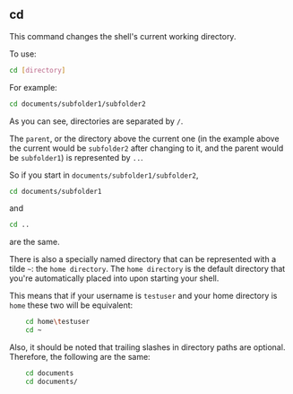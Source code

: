 ## cd
This command changes the shell's current working directory.

To use:

```bash    
cd [directory]
```    

For example:

```bash
cd documents/subfolder1/subfolder2
```

As you can see, directories are separated by `/`.

The `parent`, or the directory above the current one (in the example above the current would be `subfolder2` after changing to it, and the parent would be `subfolder1`) is represented by `..`.

So if you start in `documents/subfolder1/subfolder2`,

```bash
cd documents/subfolder1
```

and 

```bash
cd ..
```

are the same.

There is also a specially named directory that can be represented with a tilde `~`: the `home directory`. The `home directory` is the default directory that you're automatically placed into upon starting your shell. 

This means that if your username is `testuser` and your home directory is `home` these two will be equivalent:

```bash
    cd home\testuser
    cd ~
```    
   
    
Also, it should be noted that trailing slashes in directory paths are optional. Therefore, the following are the same:


```bash
    cd documents
    cd documents/
```    

    
    